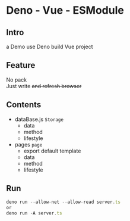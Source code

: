 # Deno - Vue - ESModule

## Intro

a Demo use Deno build Vue project

## Feature

No pack  
Just write ~~and refresh browser~~

## Contents

- dataBase.js `Storage`
  - data
  - method
  - lifestyle
- pages `page`
  - export default template
  - data
  - method
  - lifestyle

## Run

``` js
deno run --allow-net --allow-read server.ts
or
deno run -A server.ts
```
